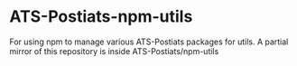 # ATS-Postiats-npm-utils

For using npm to manage various ATS-Postiats packages for utils.
A partial mirror of this repository is inside ATS-Postiats/npm-utils
